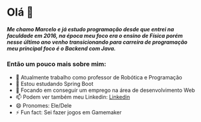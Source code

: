 # Olá 👋
##### Me chamo Marcelo e já estudo programação desde que entrei na faculdade em 2016, na época meu foco era o ensino de Física porém nesse último ano venho transicionando para carreira de programação meu principal foco é o Backend com Java.


### Então um pouco mais sobre mim:

- 🔭 Atualmente trabalho como professor de Robótica e Programação
- 🌱 Estou estudando Spring Boot
- 🤔 Focando em conseguir um emprego na área de desenvolvimento Web
- 📫 Podem ver também meu Linkedin: [Linkedin](https://linkedin.com/in/marcelo-h-ribeiro)
- 😄 Pronomes: Ele/Dele
- ⚡ Fun fact: Sei fazer jogos em Gamemaker


<!--
**MarceloRibeiro1/MarceloRibeiro1** is a ✨ _special_ ✨ repository because its `README.md` (this file) appears on your GitHub profile.

Here are some ideas to get you started:


-->
